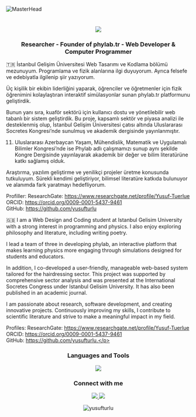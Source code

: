 ![MasterHead](https://wallpaperaccess.com/full/2671300.jpg)
<h1 align="center">
    <img src="https://readme-typing-svg.herokuapp.com/?font=Ubuntu&size=35&center=true&vCenter=true&width=500&height=70&duration=3000&lines=Hi+There!+👋;+I'm+Yusuf!;" />
</h1>
<h3 align="center">Researcher - Founder of phylab.tr - Web Developer & Computer Programmer</h3>

🇹🇷
İstanbul Gelişim Üniversitesi Web Tasarımı ve Kodlama bölümü mezunuyum. Programlama ve fizik alanlarına ilgi duyuyorum. Ayrıca felsefe ve edebiyatla ilgilenip şiir yazıyorum.

Üç kişilik bir ekibin liderliğini yaparak, öğrenciler ve öğretmenler için fizik öğrenimini kolaylaştıran interaktif simülasyonlar sunan phylab.tr platformunu geliştirdik.

Bunun yanı sıra, kuaför sektörü için kullanıcı dostu ve yönetilebilir web tabanlı bir sistem geliştirdik. Bu proje, kapsamlı sektör ve piyasa analizi ile desteklenmiş olup, İstanbul Gelişim Üniversitesi çatısı altında Uluslararası Socretes Kongresi’nde sunulmuş ve akademik dergisinde yayınlanmıştır.

11. Uluslararası Azerbaycan Yaşam, Mühendislik, Matematik ve Uygulamalı Bilimler Kongresi’nde ise Phylab adlı çalışmamızı sunup aynı şekilde Kongre Dergisinde yayınlayarak akademik bir değer ve bilim literatürüne katkı sağlamış olduk.

Araştırma, yazılım geliştirme ve yenilikçi projeler üretme konusunda tutkuluyum. Sürekli kendimi geliştiriyor, bilimsel literatüre katkıda bulunuyor ve alanımda fark yaratmayı hedefliyorum.

Profiller:
ResearchGate: https://www.researchgate.net/profile/Yusuf-Tuerlue <br>
ORCID: https://orcid.org/0009-0001-5437-9461 <br>
GitHub: https://github.com/yusufturlu

🇬🇧 
I am a Web Design and Coding student at Istanbul Gelisim University with a strong interest in programming and physics. I also enjoy exploring philosophy and literature, including writing poetry.

I lead a team of three in developing phylab, an interactive platform that makes learning physics more engaging through simulations designed for students and educators.

In addition, I co-developed a user-friendly, manageable web-based system tailored for the hairdressing sector. This project was supported by comprehensive sector analysis and was presented at the International Socretes Congress under Istanbul Gelisim University. It has also been published in an academic journal.

I am passionate about research, software development, and creating innovative projects. Continuously improving my skills, I contribute to scientific literature and strive to make a meaningful impact in my field.

Profiles:
ResearchGate: https://www.researchgate.net/profile/Yusuf-Tuerlue <br>
ORCID: https://orcid.org/0009-0001-5437-9461 <br>
GitHub: https://github.com/yusufturlu.</p>

<h3 align="center">Languages and Tools</h3>
<p align="center">
  <img src="https://skillicons.dev/icons?i=html,css,javascript,bootstrap,jquery,c,php,python,linux,debian,redhat,kali,vscode,sublime,github,git,flask,mysql,postgresql,sqlite" />
</p>

<h3 align="center">Connect with me</h3>
<p align="center">  <a href="https://www.linkedin.com/in/yusuf-t-296635232/" target="_blank">
    <img src="https://img.shields.io/badge/LinkedIn-0077B5?style=for-the-badge&logo=linkedin&logoColor=white" target="_blank" />
  </a>
    <a href="mailto:yusufturlu@proton.me">
    <img src="https://img.shields.io/badge/Gmail-333333?style=for-the-badge&logo=gmail&logoColor=red" />
  </a></p>

<p align="center"  ><img align="center" src="https://github-readme-stats.vercel.app/api/top-langs?username=yusufturlu&show_icons=true&locale=en&layout=compact" alt="yusufturlu" /></p>


